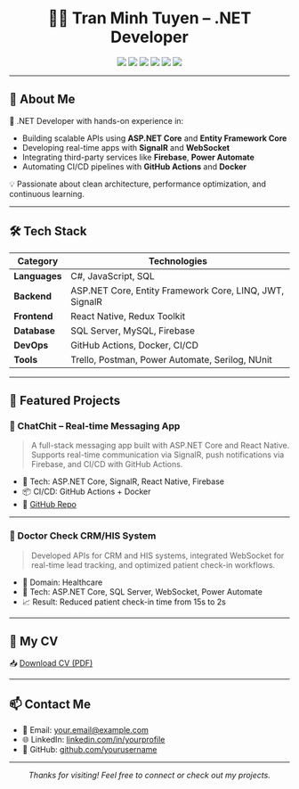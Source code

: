 <h1 align="center">👨‍💻 Tran Minh Tuyen – .NET Developer</h1>

<p align="center">
  <img src="https://img.shields.io/badge/.NET-512BD4?style=for-the-badge&logo=dotnet&logoColor=white"/>
  <img src="https://img.shields.io/badge/C%23-239120?style=for-the-badge&logo=c-sharp&logoColor=white"/>
  <img src="https://img.shields.io/badge/ASP.NET_Core-512BD4?style=for-the-badge&logo=.net&logoColor=white"/>
  <img src="https://img.shields.io/badge/SignalR-00BFFF?style=for-the-badge"/>
  <img src="https://img.shields.io/badge/React_Native-61DAFB?style=for-the-badge&logo=react&logoColor=white"/>
  <img src="https://img.shields.io/badge/GitHub_Actions-2088FF?style=for-the-badge&logo=github-actions&logoColor=white"/>
</p>

---

## 🧠 About Me

🎯 .NET Developer with hands-on experience in:
- Building scalable APIs using **ASP.NET Core** and **Entity Framework Core**
- Developing real-time apps with **SignalR** and **WebSocket**
- Integrating third-party services like **Firebase**, **Power Automate**
- Automating CI/CD pipelines with **GitHub Actions** and **Docker**

💡 Passionate about clean architecture, performance optimization, and continuous learning.

---

## 🛠️ Tech Stack

| Category       | Technologies                                                                 |
|----------------|------------------------------------------------------------------------------|
| **Languages**  | C#, JavaScript, SQL                                                          |
| **Backend**    | ASP.NET Core, Entity Framework Core, LINQ, JWT, SignalR                      |
| **Frontend**   | React Native, Redux Toolkit                                                  |
| **Database**   | SQL Server, MySQL, Firebase                                                  |
| **DevOps**     | GitHub Actions, Docker, CI/CD                                                |
| **Tools**      | Trello, Postman, Power Automate, Serilog, NUnit                              |

---

## 🚀 Featured Projects

### 🔹 ChatChit – Real-time Messaging App
> A full-stack messaging app built with ASP.NET Core and React Native. Supports real-time communication via SignalR, push notifications via Firebase, and CI/CD with GitHub Actions.

- 🔧 Tech: ASP.NET Core, SignalR, React Native, Firebase
- 📦 CI/CD: GitHub Actions + Docker
- 🔗 [GitHub Repo](https://github.com/yourusername/chat-chit)

---

### 🔹 Doctor Check CRM/HIS System
> Developed APIs for CRM and HIS systems, integrated WebSocket for real-time lead tracking, and optimized patient check-in workflows.

- 🏥 Domain: Healthcare
- 🔧 Tech: ASP.NET Core, SQL Server, WebSocket, Power Automate
- 📈 Result: Reduced patient check-in time from 15s to 2s

---

## 📄 My CV

📥 [Download CV (PDF)](./CV_Tran_Minh_Tuyen_Junior_English_Plus.pdf)

---

## 📫 Contact Me

- 📧 Email: your.email@example.com  
- 🌐 LinkedIn: [linkedin.com/in/yourprofile](https://linkedin.com/in/yourprofile)  
- 🐙 GitHub: [github.com/yourusername](https://github.com/yourusername)

---

<p align="center">
  <i>Thanks for visiting! Feel free to connect or check out my projects.</i>
</p>
